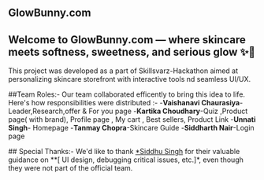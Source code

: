## GlowBunny.com
Welcome to GlowBunny.com — where skincare meets softness, sweetness, and serious glow ✨🐰
--
This project was developed as a part of Skillsvarz-Hackathon aimed at personalizing skincare storefront with interactive tools nd seamless UI/UX.

##Team Roles:-
Our team collaborated efficently to bring this idea to life. Here's how responsibilities were distributed :-
-**Vaishanavi Chaurasiya**- Leader,Research,offer & For you page
-**Kartika Choudhary**-Quiz ,Product page( with brand), Profile page , My cart , Best sellers, Product Link 
-**Unnati Singh**- Homepage
-**Tanmay Chopra**-Skincare Guide
-**Siddharth Nair**-Login page

## Special Thanks:-
We'd like to thank [*Siddhu Singh](https://github.com/SIDDHUX9) for their valuable guidance on **[ UI design, debugging critical issues, etc.]*, even though they were not part of the official team.


